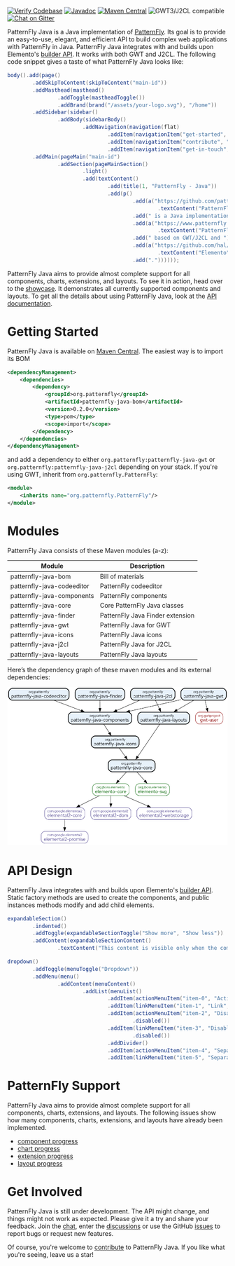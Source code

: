[![Verify Codebase](https://github.com/patternfly-java/patternfly-java/actions/workflows/verify.yml/badge.svg)](https://github.com/patternfly-java/patternfly-java/actions/workflows/verify.yml) [![Javadoc](https://img.shields.io/badge/JavaDoc-Online-green)](https://patternfly-java.github.io/apidocs/) [![Maven Central](https://img.shields.io/maven-central/v/org.patternfly/patternfly-java-parent)](https://central.sonatype.com/search?q=g%3Aorg.patternfly) ![GWT3/J2CL compatible](https://img.shields.io/badge/GWT3/J2CL-compatible-brightgreen.svg) [![Chat on Gitter](https://badges.gitter.im/patternfly-java/patternfly-java.svg)](https://app.gitter.im/#/room/#pf4-java_core:gitter.im)

PatternFly Java is a Java implementation of [PatternFly](https://www.patternfly.org/). Its goal is to provide an easy-to-use, elegant, and efficient API to build complex web applications with PatternFly in Java. PatternFly Java integrates with and builds upon Elemento's [builder API](https://github.com/hal/elemento#builder-api). It works with both GWT and J2CL. The following code snippet gives a taste of what PatternFly Java looks like:

```java
body().add(page()
        .addSkipToContent(skipToContent("main-id"))
        .addMasthead(masthead()
                .addToggle(mastheadToggle())
                .addBrand(brand("/assets/your-logo.svg"), "/home"))
        .addSidebar(sidebar()
                .addBody(sidebarBody()
                        .addNavigation(navigation(flat)
                                .addItem(navigationItem("get-started", "Get started", "/get-started"))
                                .addItem(navigationItem("contribute", "Contribute", "/contribute"))
                                .addItem(navigationItem("get-in-touch", "Get in touch", "/get-in-touch")))))
        .addMain(pageMain("main-id")
                .addSection(pageMainSection()
                        .light()
                        .add(textContent()
                                .add(title(1, "PatternFly - Java"))
                                .add(p()
                                        .add(a("https://github.com/patternfly-java/patternfly-java", "_blank")
                                                .textContent("PatternFly Java"))
                                        .add(" is a Java implementation of ")
                                        .add(a("https://www.patternfly.org/", "_blank")
                                                .textContent("PatternFly"))
                                        .add(" based on GWT/J2CL and ")
                                        .add(a("https://github.com/hal/elemento", "_blank")
                                                .textContent("Elemento"))
                                        .add("."))))));
```

PatternFly Java aims to provide almost complete support for all components, charts, extensions, and layouts. To see it in action, head over to the [showcase](https://patternfly-java.github.io/). It demonstrates all currently supported components and layouts. To get all the details about using PatternFly Java, look at the [API documentation](https://patternfly-java.github.io/apidocs/).

# Getting Started

PatternFly Java is available on [Maven Central](https://central.sonatype.com/search?q=g%3Aorg.patternfly). The easiest way is to import its BOM

```xml
<dependencyManagement>
    <dependencies>
        <dependency>
            <groupId>org.patternfly</groupId>
            <artifactId>patternfly-java-bom</artifactId>
            <version>0.2.0</version>
            <type>pom</type>
            <scope>import</scope>
        </dependency>
    </dependencies>
</dependencyManagement>
```

and add a dependency to either `org.patternfly:patternfly-java-gwt` or `org.patternfly:patternfly-java-j2cl` depending on your stack. If you're using GWT, inherit from `org.patternfly.PatternFly`:

```xml
<module>
    <inherits name="org.patternfly.PatternFly"/>
</module>
```

# Modules

PatternFly Java consists of these Maven modules (a-z):

| Module                     | Description                      |
|----------------------------|----------------------------------|
| patternfly-java-bom        | Bill of materials                |
| patternfly-java-codeeditor | PatternFly codeeditor            |
| patternfly-java-components | PatternFly components            |
| patternfly-java-core       | Core PatternFly Java classes     |
| patternfly-java-finder     | PatternFly Java Finder extension |
| patternfly-java-gwt        | PatternFly Java for GWT          |
| patternfly-java-icons      | PatternFly Java icons            |
| patternfly-java-j2cl       | PatternFly Java for J2CL         |
| patternfly-java-layouts    | PatternFly Java layouts          |

Here’s the dependency graph of these maven modules and its external dependencies:

![Dependency graph](./dependency-graph.png)

# API Design

PatternFly Java integrates with and builds upon Elemento's [builder API](https://github.com/hal/elemento#builder-api). Static factory methods are used to create the components, and public instances methods modify and add child elements.

```java
expandableSection()
        .indented()
        .addToggle(expandableSectionToggle("Show more", "Show less"))
        .addContent(expandableSectionContent()
                .textContent("This content is visible only when the component is expanded."))
```

```java
dropdown()
        .addToggle(menuToggle("Dropdown"))
        .addMenu(menu()
                .addContent(menuContent()
                        .addList(menuList()
                                .addItem(actionMenuItem("item-0", "Action"))
                                .addItem(linkMenuItem("item-1", "Link", "#home"))
                                .addItem(actionMenuItem("item-2", "Disabled action")
                                        .disabled())
                                .addItem(linkMenuItem("item-3", "Disabled link", "#")
                                        .disabled())
                                .addDivider()
                                .addItem(actionMenuItem("item-4", "Separated action"))
                                .addItem(linkMenuItem("item-5", "Separated link", "#home")))))
```

# PatternFly Support

PatternFly Java aims to provide almost complete support for all components, charts, extensions, and layouts. The following issues show how many components, charts, extensions, and layouts have already been implemented.

- [component progress](https://github.com/patternfly-java/patternfly-java/issues/125)
- [chart progress](https://github.com/patternfly-java/patternfly-java/issues/127)
- [extension progress](https://github.com/patternfly-java/patternfly-java/issues/126)
- [layout progress](https://github.com/patternfly-java/patternfly-java/issues/128)

# Get Involved

PatternFly Java is still under development. The API might change, and things might not work as expected. Please give it a try and share your feedback. Join the [chat](https://app.gitter.im/#/room/#pf4-java_core:gitter.im), enter the [discussions](https://github.com/orgs/patternfly-java/discussions) or use the GitHub [issues](https://github.com/patternfly-java/patternfly-java/issues) to report bugs or request new features.

Of course, you're welcome to [contribute](CONTRIBUTING.md) to PatternFly Java. If you like what you're seeing, leave us a star!
